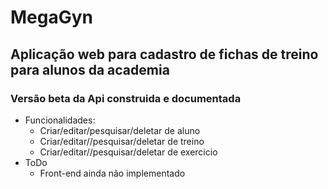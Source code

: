 # MegaGyn
 
## Aplicação web para cadastro de fichas de treino para alunos da academia

### Versão beta da Api construida e documentada
* Funcionalidades:
   * Criar/editar/pesquisar/deletar de aluno
   * Criar/editar//pesquisar/deletar de treino
   * Criar/editar//pesquisar/deletar de exercicio
* ToDo
   * Front-end ainda não implementado
